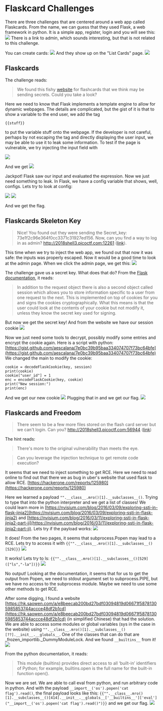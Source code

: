 # Flaskcard Challenges

There are three challenges that are centered around a web app called Flaskcards. From the name, we can guess that they used Flask, a web framework in python. It is a simple app, register, login and you will see this:
![](https://github.com/klwuco/picoCTF2018_writeups/blob/master/img/flaskcard1.png|alt=Flaskcard)
There is a link to admin, which sounds interesting, but that is not related to this challenge.

You can create cards:
![](https://github.com/klwuco/picoCTF2018_writeups/blob/master/img/flaskcard2.png)
And they show up on the "List Cards" page.
![](https://github.com/klwuco/picoCTF2018_writeups/blob/master/img/flaskcard3.png)


## Flaskcards
The challenge reads:
> We found this fishy [website](http://2018shell3.picoctf.com:17991/) for flashcards that we think may be sending secrets. Could you take a look?

Here we need to know that Flask implements a template engine to allow for dynamic webpages. The details are complicated, but the gist of it is that to show a variable to the end user, we add the tag
```
{{stuff}}
```
to put the variable stuff onto the webpage. If the developer is not careful, perhaps by not escaping the tag and directly displaying the user input, we may be able to use it to leak some information. To test if the page is vulnerable, we try injecting the input field with

![](https://github.com/klwuco/picoCTF2018_writeups/blob/master/img/flaskcard4.png)

And we get
![](https://github.com/klwuco/picoCTF2018_writeups/blob/master/img/flaskcard5.png)

Jackpot! Flask saw our input and evaluated the expression. Now we just need something to leak. In Flask, we have a config variable that shows, well, configs. Lets try to look at config:

![](https://github.com/klwuco/picoCTF2018_writeups/blob/master/img/flaskcard6.png)
![](https://github.com/klwuco/picoCTF2018_writeups/blob/master/img/flaskcard7.png)

And we get the flag.

## Flaskcards Skeleton Key
> Nice! You found out they were sending the Secret_key: 73e1f2c96e364f0cc3371c31927ed156. Now, can you find a way to log in as admin? http://2018shell3.picoctf.com:12261 ([link](http://2018shell3.picoctf.com:12261)).

This time when we try to inject the web app, we found out that now it was safe: the inputs was properly escaped. Now it would be a good time to look at the admin page. When we click the admin page, we get this:
![](https://github.com/klwuco/picoCTF2018_writeups/blob/master/img/flaskcard8.png)

The challenge gave us a secret key. What does that do? From the [Flask documentation](http://flask.pocoo.org/docs/1.0/quickstart/#sessions), it reads:
> In addition to the request object there is also a second object called session which allows you to store information specific to a user from one request to the next. This is implemented on top of cookies for you and signs the cookies cryptographically. What this means is that the user could look at the contents of your cookie but not modify it, unless they know the secret key used for signing.

But now we get the secret key! And from the website we have our session cookie
![](https://github.com/klwuco/picoCTF2018_writeups/blob/master/img/flaskcard9.png)

Now we just need some tools to decrypt, possibly modify some entries and encrypt the cookie again. Here is a script with python:[https://gist.github.com/aescalana/7e0bc39b95baa334074707f73bc64bfe](https://gist.github.com/aescalana/7e0bc39b95baa334074707f73bc64bfe)
We changed the main to modify the cookie:
```
cookie = decodeFlaskCookie(key, session)
print(cookie)
cookie["user_id"] = 1
enc = encodeFlaskCookie(key, cookie)
print("New session:")
print(enc)
```
And we get our new cookie
![](https://github.com/klwuco/picoCTF2018_writeups/blob/master/img/flaskcard10.png)
Plugging that in and we get our flag.
![](https://github.com/klwuco/picoCTF2018_writeups/blob/master/img/flaskcard11.png)

## Flaskcards and Freedom
> There seem to be a few more files stored on the flash card server but we can't login. Can you? http://2018shell3.picoctf.com:56944 ([link](http://2018shell3.picoctf.com:56944))

The hint reads:
> There's more to the original vulnerability than meets the eye.

> Can you leverage the injection technique to get remote code execution?


It seems that we need to inject something to get RCE. Here we need to read online to find out that there we as bug in uber's website that used flask to allow RCE. [https://hackerone.com/reports/125980](https://hackerone.com/reports/125980)

Here we learned a payload ```"".__class__.mro()[1].__subclasses__()```. Trying to type that into the python interpreter and we get a list of classes! We could learn more in [https://nvisium.com/blog/2016/03/09/exploring-ssti-in-flask-jinja2](https://nvisium.com/blog/2016/03/09/exploring-ssti-in-flask-jinja2) and [https://nvisium.com/blog/2016/03/11/exploring-ssti-in-flask-jinja2-part-ii](https://nvisium.com/blog/2016/03/11/exploring-ssti-in-flask-jinja2-part-ii). Lets try if the payload works:
![](https://github.com/klwuco/picoCTF2018_writeups/blob/master/img/flaskcard12.png)

It does! From the two pages, it seems that subprocess.Popen may lead to a RCE. Lets try to access it with ```{{"".__class__.mro()[1].__subclasses__()[529]}}```
![](https://github.com/klwuco/picoCTF2018_writeups/blob/master/img/flaskcard13.png)

It works! Lets try to ls:
```{{"".__class__.mro()[1].__subclasses__()[529](["ls","-la"])}}```
![](https://github.com/klwuco/picoCTF2018_writeups/blob/master/img/flaskcard14.png)

No output! Looking at the documentation, it seems that for us to get the output from Popen, we need to stdout argument set to subprocess.PIPE, but we have no access to the subprocess module. Maybe we need to use some other methods to get RCE.

After some digging, I found a website [https://hk.saowen.com/a/e8beecab200bd27bdf03094819d06671f58781305985853744accce48df2b1cd](https://hk.saowen.com/a/e8beecab200bd27bdf03094819d06671f58781305985853744accce48df2b1cd) (in simplified Chinese) that had the solution. We are able to access some modules or global variables (sys in the case in the website) using ```"".__class__.mro()[1].__subclasses__()[??].__init__.__globals__```. One of the classes that can do that are \_frozen_importlib.\_DummyModuleLock. And we found ```__builtins__``` from it!
![](https://github.com/klwuco/picoCTF2018_writeups/blob/master/img/flaskcard15.png)

From the python documentation, it reads:
> This module (builtins) provides direct access to all ‘built-in’ identifiers of Python; for example, builtins.open is the full name for the built-in function open().

Now we are set. We are able to call eval from python, and run arbitrary code in python. And with the payload ```__import__('os').popen('cat flag').read()```, the final payload looks like this:
```{{"".__class__.mro()[1].__subclasses__()[414].__init__.__globals__['__builtins__']['eval']("__import__('os').popen('cat flag').read()")}}```
and we get our flag.
![](https://github.com/klwuco/picoCTF2018_writeups/blob/master/img/flaskcard16.png)
